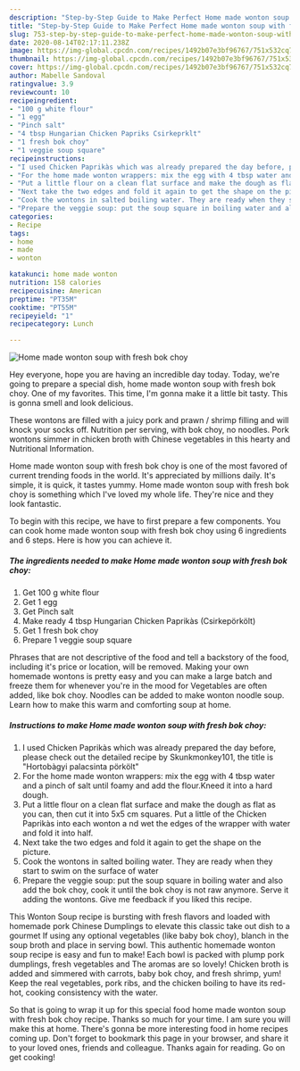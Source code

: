 ```yaml
---
description: "Step-by-Step Guide to Make Perfect Home made wonton soup with fresh bok choy"
title: "Step-by-Step Guide to Make Perfect Home made wonton soup with fresh bok choy"
slug: 753-step-by-step-guide-to-make-perfect-home-made-wonton-soup-with-fresh-bok-choy
date: 2020-08-14T02:17:11.238Z
image: https://img-global.cpcdn.com/recipes/1492b07e3bf96767/751x532cq70/home-made-wonton-soup-with-fresh-bok-choy-recipe-main-photo.jpg
thumbnail: https://img-global.cpcdn.com/recipes/1492b07e3bf96767/751x532cq70/home-made-wonton-soup-with-fresh-bok-choy-recipe-main-photo.jpg
cover: https://img-global.cpcdn.com/recipes/1492b07e3bf96767/751x532cq70/home-made-wonton-soup-with-fresh-bok-choy-recipe-main-photo.jpg
author: Mabelle Sandoval
ratingvalue: 3.9
reviewcount: 10
recipeingredient:
- "100 g white flour"
- "1 egg"
- "Pinch salt"
- "4 tbsp Hungarian Chicken Papriks Csirkeprklt"
- "1 fresh bok choy"
- "1 veggie soup square"
recipeinstructions:
- "I used Chicken Paprikàs which was already prepared the day before, please check out the detailed recipe by Skunkmonkey101, the title is &#34;Hortobàgyi palacsinta pörkölt&#34;"
- "For the home made wonton wrappers: mix the egg with 4 tbsp water and a pinch of salt until foamy and add the flour.Kneed it into a hard dough."
- "Put a little flour on a clean flat surface and make the dough as flat as you can, then cut it into 5x5 cm squares. Put a little of the Chicken Paprikàs into each wonton a nd wet the edges of the wrapper with water and fold it into half."
- "Next take the two edges and fold it again to get the shape on the picture."
- "Cook the wontons in salted boiling water. They are ready when they start to swim on the surface of water"
- "Prepare the veggie soup: put the soup square in boiling water and also add the bok choy, cook it until the bok choy is not raw anymore. Serve it adding the wontons. Give me feedback if you liked this recipe."
categories:
- Recipe
tags:
- home
- made
- wonton

katakunci: home made wonton 
nutrition: 158 calories
recipecuisine: American
preptime: "PT35M"
cooktime: "PT55M"
recipeyield: "1"
recipecategory: Lunch

---
```



![Home made wonton soup with fresh bok choy](https://img-global.cpcdn.com/recipes/1492b07e3bf96767/751x532cq70/home-made-wonton-soup-with-fresh-bok-choy-recipe-main-photo.jpg)

Hey everyone, hope you are having an incredible day today. Today, we're going to prepare a special dish, home made wonton soup with fresh bok choy. One of my favorites. This time, I'm gonna make it a little bit tasty. This is gonna smell and look delicious.

These wontons are filled with a juicy pork and prawn / shrimp filling and will knock your socks off. Nutrition per serving, with bok choy, no noodles. Pork wontons simmer in chicken broth with Chinese vegetables in this hearty and Nutritional Information.

Home made wonton soup with fresh bok choy is one of the most favored of current trending foods in the world. It's appreciated by millions daily. It's simple, it is quick, it tastes yummy. Home made wonton soup with fresh bok choy is something which I've loved my whole life. They're nice and they look fantastic.


To begin with this recipe, we have to first prepare a few components. You can cook home made wonton soup with fresh bok choy using 6 ingredients and 6 steps. Here is how you can achieve it.

<!--inarticleads1-->

##### The ingredients needed to make Home made wonton soup with fresh bok choy:

1. Get 100 g white flour
1. Get 1 egg
1. Get Pinch salt
1. Make ready 4 tbsp Hungarian Chicken Paprikàs (Csirkepörkölt)
1. Get 1 fresh bok choy
1. Prepare 1 veggie soup square


Phrases that are not descriptive of the food and tell a backstory of the food, including it&#39;s price or location, will be removed. Making your own homemade wontons is pretty easy and you can make a large batch and freeze them for whenever you&#39;re in the mood for Vegetables are often added, like bok choy. Noodles can be added to make wonton noodle soup. Learn how to make this warm and comforting soup at home. 

<!--inarticleads2-->

##### Instructions to make Home made wonton soup with fresh bok choy:

1. I used Chicken Paprikàs which was already prepared the day before, please check out the detailed recipe by Skunkmonkey101, the title is &#34;Hortobàgyi palacsinta pörkölt&#34;
1. For the home made wonton wrappers: mix the egg with 4 tbsp water and a pinch of salt until foamy and add the flour.Kneed it into a hard dough.
1. Put a little flour on a clean flat surface and make the dough as flat as you can, then cut it into 5x5 cm squares. Put a little of the Chicken Paprikàs into each wonton a nd wet the edges of the wrapper with water and fold it into half.
1. Next take the two edges and fold it again to get the shape on the picture.
1. Cook the wontons in salted boiling water. They are ready when they start to swim on the surface of water
1. Prepare the veggie soup: put the soup square in boiling water and also add the bok choy, cook it until the bok choy is not raw anymore. Serve it adding the wontons. Give me feedback if you liked this recipe.


This Wonton Soup recipe is bursting with fresh flavors and loaded with homemade pork Chinese Dumplings to elevate this classic take out dish to a gourmet If using any optional vegetables (like baby bok choy), blanch in the soup broth and place in serving bowl. This authentic homemade wonton soup recipe is easy and fun to make! Each bowl is packed with plump pork dumplings, fresh vegetables and The aromas are so lovely! Chicken broth is added and simmered with carrots, baby bok choy, and fresh shrimp, yum! Keep the real vegetables, pork ribs, and the chicken boiling to have its red-hot, cooking consistency with the water. 

So that is going to wrap it up for this special food home made wonton soup with fresh bok choy recipe. Thanks so much for your time. I am sure you will make this at home. There's gonna be more interesting food in home recipes coming up. Don't forget to bookmark this page in your browser, and share it to your loved ones, friends and colleague. Thanks again for reading. Go on get cooking!
